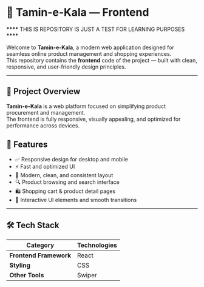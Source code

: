 # 🛒 Tamin-e-Kala — Frontend

**\*\*\*\*** THIS IS REPOSITORY IS JUST A TEST FOR LEARNING PURPOSES **\*\*\*\***

Welcome to **Tamin-e-Kala**, a modern web application designed for seamless online product management and shopping experiences.  
This repository contains the **frontend** code of the project — built with clean, responsive, and user-friendly design principles.

---

## 🚀 Project Overview

**Tamin-e-Kala** is a web platform focused on simplifying product procurement and management.  
The frontend is fully responsive, visually appealing, and optimized for performance across devices.

## 🧩 Features

- ✅ Responsive design for desktop and mobile
- ⚡ Fast and optimized UI
- 🎨 Modern, clean, and consistent layout
- 🔍 Product browsing and search interface
- 🛍️ Shopping cart & product detail pages
- 💬 Interactive UI elements and smooth transitions

---

## 🛠️ Tech Stack

| Category               | Technologies |
| ---------------------- | ------------ |
| **Frontend Framework** | React        |
| **Styling**            | CSS          |
| **Other Tools**        | Swiper       |
